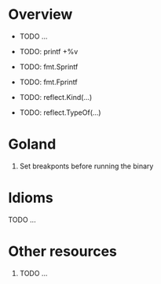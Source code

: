 # Overview
- TODO ...



- TODO: printf +%v
- TODO: fmt.Sprintf
- TODO: fmt.Fprintf
- TODO: reflect.Kind(...)
- TODO: reflect.TypeOf(...)


# Goland
1. Set breakponts before running the binary


# Idioms
TODO ...


# Other resources
1. TODO ...
